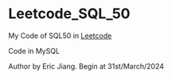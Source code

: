 # Leetcode_SQL_50

My Code of SQL50 in [Leetcode](https://leetcode.com/studyplan/top-sql-50/)

Code in MySQL

Author by Eric Jiang. Begin at 31st/March/2024
